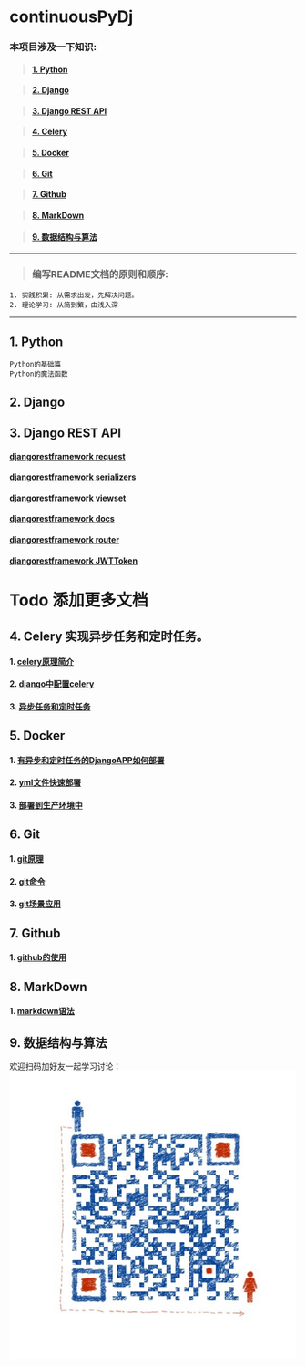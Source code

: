# continuousPyDj 

### 本项目涉及一下知识:
>#### [1. Python](#1-python)

>#### [2. Django](#2-django)

>#### [3. Django REST API](#3-django-rest-api)

>#### [4. Celery](#4-celery)

>#### [5. Docker](#5-docker)

>#### [6. Git](#6-git)

>#### [7. Github](#7-github)

>#### [8. MarkDown](#8-markdown)

>#### [9. 数据结构与算法](#9-数据结构与算法)

***
>### 编写README文档的原则和顺序:
```
1. 实践积累: 从需求出发，先解决问题。
2. 理论学习: 从简到繁，由浅入深
```


***
## 1. Python
    Python的基础篇
    Python的魔法函数

## 2. Django

## 3. Django REST API
#### [djangorestframework request](./documentation/djangorestframework/request&Response.md)  
#### [djangorestframework serializers](./documentation/djangorestframework/serializers.md)  
#### [djangorestframework viewset](./documentation/djangorestframework/viewset.md)  
#### [djangorestframework docs](./documentation/djangorestframework/docs.md)  
#### [djangorestframework router](./documentation/djangorestframework/router.md)  
#### [djangorestframework JWTToken](./documentation/djangorestframework/JWTToken.md)  
# Todo 添加更多文档

## 4. Celery 实现异步任务和定时任务。
#### 1. [celery原理简介](./documentation/celery/celery原理简介.md)
#### 2. [django中配置celery](./documentation/celery/django中配置celery.md)
#### 3. [异步任务和定时任务](./documentation/celery/异步和定时任务.md)

## 5. Docker
#### 1. [有异步和定时任务的DjangoAPP如何部署](./documentation/docker/有异步和定时任务的DjangoAPP如何部署.md) 
#### 2. [yml文件快速部署](./documentation/docker/yml文件快速部署.md)
#### 3. [部署到生产环境中](./documentation/docker/部署到生产环境中.md)

## 6. Git
#### 1. [git原理](./documentation/git/git原理.md)
#### 2. [git命令](./documentation/git/git命令.md)
#### 3. [git场景应用](./documentation/git/git场景应用.md)

## 7. Github
#### 1. [github的使用](./documentation/github/github的使用.md)
    
## 8. MarkDown
#### 1. [markdown语法](./documentation/markdown/markdown语法.md)

## 9. 数据结构与算法



欢迎扫码加好友一起学习讨论：  
![](./media/img/qrcode.jpg "微信扫码加好友")

